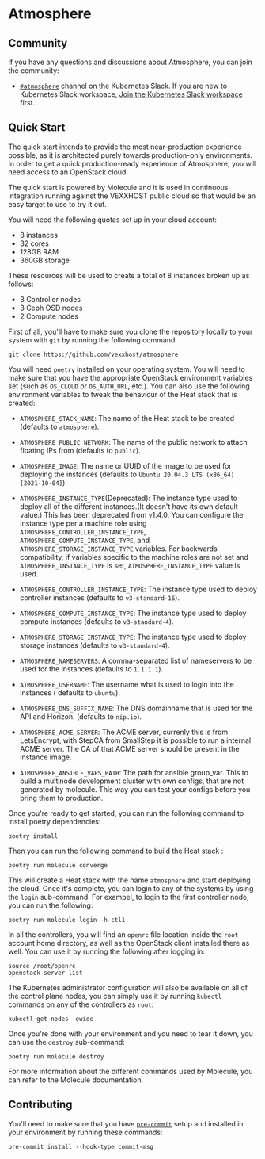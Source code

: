 # Atmosphere

## Community

If you have any questions and discussions about Atmosphere, you can join the
community:

* [`#atmosphere`](https://kubernetes.slack.com/archives/C056YSPJB7U) channel
  on the Kubernetes Slack. If you are new to Kubernetes Slack workspace,
  [Join the Kubernetes Slack workspace](https://slack.kubernetes.io/) first.

## Quick Start

The quick start intends to provide the most near-production experience possible,
as it is architected purely towards production-only environments. In order to
get a quick production-ready experience of Atmosphere, you will need access to
an OpenStack cloud.

The quick start is powered by Molecule and it is used in continuous integration
running against the VEXXHOST public cloud so that would be an easy target to
use to try it out.

You will need the following quotas set up in your cloud account:

* 8 instances
* 32 cores
* 128GB RAM
* 360GB storage

These resources will be used to create a total of 8 instances broken up as
follows:

* 3 Controller nodes
* 3 Ceph OSD nodes
* 2 Compute nodes

First of all, you'll have to make sure you clone the repository locally to your
system with `git` by running the following command:

```shell
git clone https://github.com/vexxhost/atmosphere
```

You will need `poetry` installed on your operating system.  You will need to make
sure that you have the appropriate OpenStack environment variables set (such
as `OS_CLOUD` or `OS_AUTH_URL`, etc.).  You can also use the following
environment variables to tweak the behaviour of the Heat stack that is created:

* `ATMOSPHERE_STACK_NAME`: The name of the Heat stack to be created (defaults to
  `atmosphere`).

* `ATMOSPHERE_PUBLIC_NETWORK`: The name of the public network to attach floating
  IPs from (defaults to `public`).

* `ATMOSPHERE_IMAGE`: The name or UUID of the image to be used for deploying the
  instances (defaults to `Ubuntu 20.04.3 LTS (x86_64) [2021-10-04]`).

* `ATMOSPHERE_INSTANCE_TYPE`(Deprecated): The instance type used to deploy all of the
  different instances.(It doesn't have its own default value.)
  This has been deprecated from v1.4.0. You can configure the instance type per a
  machine role using `ATMOSPHERE_CONTROLLER_INSTANCE_TYPE`,
  `ATMOSPHERE_COMPUTE_INSTANCE_TYPE`, and `ATMOSPHERE_STORAGE_INSTANCE_TYPE`
  variables. For backwards compatibility, if variables specific to the machine roles
  are not set and `ATMOSPHERE_INSTANCE_TYPE` is set, `ATMOSPHERE_INSTANCE_TYPE` value
  is used.

* `ATMOSPHERE_CONTROLLER_INSTANCE_TYPE`: The instance type used to deploy controller
  instances (defaults to `v3-standard-16`).

* `ATMOSPHERE_COMPUTE_INSTANCE_TYPE`: The instance type used to deploy compute
  instances (defaults to `v3-standard-4`).

* `ATMOSPHERE_STORAGE_INSTANCE_TYPE`: The instance type used to deploy storage
  instances (defaults to `v3-standard-4`).

* `ATMOSPHERE_NAMESERVERS`: A comma-separated list of nameservers to be used for
  the instances (defaults to `1.1.1.1`).

* `ATMOSPHERE_USERNAME`: The username what is used to login into the instances (
  defaults to `ubuntu`).

* `ATMOSPHERE_DNS_SUFFIX_NAME`: The DNS domainname that is used for the API and
  Horizon. (defaults to `nip.io`).

* `ATMOSPHERE_ACME_SERVER`: The ACME server, currenly this is from LetsEncrypt,
  with StepCA from SmallStep it is possible to run a internal ACME server.
  The CA of that ACME server should be present in the instance image.

* `ATMOSPHERE_ANSIBLE_VARS_PATH`: The path for ansible group_var.
  This to build a multinode development cluster with own configs, that are not
  generated by molecule. This way you can test your configs before you bring
  them to production.

Once you're ready to get started, you can run the following command to install
poetry dependencies:

```shell
poetry install
```

Then you can run the following command to build the Heat stack :

```shell
poetry run molecule converge
```

This will create a Heat stack with the name `atmosphere` and start deploying
the cloud.  Once it's complete, you can login to any of the systems by using
the `login` sub-command.  For exampel, to login to the first controller node,
you can run the following:

```shell
poetry run molecule login -h ctl1
```

In all the controllers, you will find an `openrc` file location inside the
`root` account home directory, as well as the OpenStack client installed there
as well.  You can use it by running the following after logging in:

```shell
source /root/openrc
openstack server list
```

The Kubernetes administrator configuration will also be available on all of the
control plane nodes, you can simply use it by running `kubectl` commands on
any of the controllers as `root`:

```shell
kubectl get nodes -owide
```

Once you're done with your environment and you need to tear it down, you can
use the `destroy` sub-command:

```shell
poetry run molecule destroy
```

For more information about the different commands used by Molecule, you can
refer to the Molecule documentation.

## Contributing

You'll need to make sure that you have [`pre-commit`](https://pre-commit.com)
setup and installed in your environment by running these commands:

```console
pre-commit install --hook-type commit-msg
````
